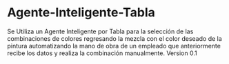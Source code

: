 # Agente-Inteligente-Tabla
Se Utiliza un Agente Inteligente por Tabla para la selección de las combinaciones de colores regresando la mezcla con el color deseado de la pintura automatizando la mano de obra de un empleado que anteriormente recibe los datos y realiza la combinación manualmente. Version 0.1
